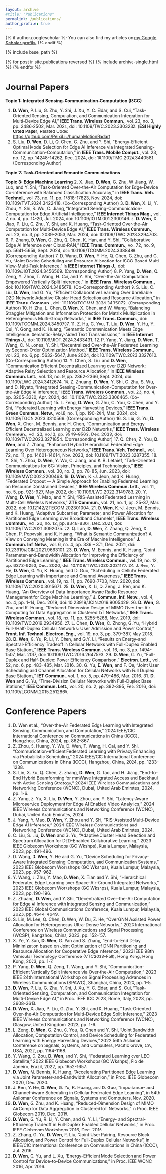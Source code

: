 ```yaml
---
layout: archive
#title: "Publications"
permalink: /publications/
author_profile: true
---
```


{% if author.googlescholar %}
  You can also find my articles on <u><a href="{{author.googlescholar}}">my Google Scholar profile</a>.</u>
{% endif %}

{% include base_path %}

{% for post in site.publications reversed %}
  {% include archive-single.html %}
{% endfor %}

Journal Papers
======
__Topic 1: Integrated Sensing-Communication-Computation (ISCC)__
1. __D. Wen__, P. Liu, G. Zhu, Y. Shi, J. Xu, Y. C. Eldar, and S. Cui, “Task-Oriented Sensing, Computation, and Communication Integration for Multi-Device Edge AI,” __IEEE Trans. Wireless Commun.__, vol. 23, no. 3, pp. 2486-2502, Mar. 2024, doi: 10.1109/TWC.2023.3303232. (__ESI Highly Cited Paper__, Related Code: https://github.com/PeixiLiu/humanMotionRadar)
2. S. Liu, __D. Wen__, D. Li, Q. Chen, G. Zhu, and Y. Shi, "Energy-Efficient Optimal Mode Selection for Edge AI Inference via Integrated Sensing-Communication-Computation," in __IEEE Trans. Mobile Comput.__, vol. 23, no. 12, pp. 14248-14262, Dec. 2024, doi: 10.1109/TMC.2024.3440581. (Corresponding Author)



__Topic 2: Task-Oriented and Semantic Communications__


__Topic 3: Edge Machine Learning__
2. X. Jiao, __D. Wen__, G. Zhu, W. Jiang, W. Luo, and Y. Shi, “Task-Oriented Over-the-Air Computation for Edge-Device Co-inference with Balanced Classification Accuracy,” in __IEEE Trans. Veh. Technol.__,  vol. 73, no. 11, pp. 17818-17823, Nov. 2024, doi: 10.1109/TVT.2024.3422418. (Co-Corresponding Author)
3. __D. Wen__, X. Li, Y. Zhou, Y. Shi, S. Wu, C. Jiang, “Integrated Sensing-Communication-Computation for Edge Artificial Intelligence,” __IEEE Internet Things Mag.__, vol. 7, no. 4, pp. 14-20, Jul. 2024, doi: 10.1109/IOTM.001.2300146.
5. __D. Wen__, X. Jiao, P. Liu, G. Zhu, Y. Shi, and K. Huang, “Task-Oriented Over-the-Air Computation for Multi-Device Edge AI,” __IEEE Trans. Wireless Commun.__, vol. 23, no. 3, pp. 2039-2053, Mar. 2024, doi: 10.1109/TWC.2023.3294703.
6. P. Zhang, __D. Wen__, G. Zhu, Q. Chen, K. Han, and Y. Shi, “Collaborative Edge AI Inference over Cloud-RAN,” __IEEE Trans. Commun.__, vol. 72, no. 9, pp. 5641-5656, Sept. 2024, doi: 10.1109/TCOMM.2024.3388488. (Corresponding Author)
7. D. Wang, __D. Wen__, Y. He, Q. Chen, G. Zhu, and G. Yu, “Joint Device Scheduling and Resource Allocation for ISCC-Based Multi-View-Multi-Task Inference,” in __IEEE Internet Things J.__, doi: 10.1109/JIOT.2024.3456569. (Corresponding Author)
8. P. Yang,  __D. Wen__, Q. Zeng, Y. Zhou, T. Wang, H. Cai, and Y. Shi, “Over-the-Air Computation Empowered Vertically Split Inference,” in __IEEE Trans. Wireless Commun.__, doi: 10.1109/TWC.2024.3485678. (Co-Corresponding Author)
9. S. Liu, C. Liu, __D. Wen__, and G. Yu,  “Efficient Collaborative Learning Over Unreliable D2D Network: Adaptive Cluster Head Selection and Resource Allocation,” in __IEEE Trans. Commun.__, doi: 10.1109/TCOMM.2024.3435072. (Corresponding Author)
10. H. Zhu, L. Chen, __D. Wen__, X. Chen, and W. Wang, “Balancing Straggler Mitigation and Information Protection for Matrix Multiplication in Heterogeneous Multi-Group Networks,” in __IEEE Trans. Commun.__, doi: 10.1109/TCOMM.2024.3450797.
11. Z. Hu, C. You, T. Liu, __D. Wen__, Y. Hu, Y. Cui, Y. Gong, and K. Huang, “Semantic Communication Meets Edge Intelligence: Semantic-Relay-Aided Text Transmissions,” in __IEEE Internet Things J.__, doi: 10.1109/JIOT.2024.3433431. 
12. P. Yang, Y. Jiang, __D. Wen__, T. Wang, C. N. Jones, Y. Shi, “Decentralized Over-the-Air Federated Learning by Second-Order Optimization Method,” __IEEE Trans. Wireless Commun.__, vol. 23, no. 6, pp. 5632-5647, June 2024, doi: 10.1109/TWC.2023.3327610. (Co-Corresponding Author)
13. Y. Chen, S. Liu, and __D. Wen__, “Communication Efficient Decentralized Learning over D2D Network: Adaptive Relay Selection and Resource Allocation,” in __IEEE Wireless Commun. Lett.__, vol. 13, no. 9, pp. 2362-2366, Sept. 2024, doi: 10.1109/LWC.2024.3412674.
14. Z. Zhuang, __D. Wen__, Y. Shi, G. Zhu, S. Wu, and D. Niyato, “Integrated Sensing-Communication-Computation for Over-the-Air Edge AI Inference,”  __IEEE Trans. Wireless Commun.__, vol. 23, no. 4, pp. 3205-3220, Apr. 2024, doi: 10.1109/TWC.2023.3306465. (Co-Corresponding Author)
15. L. Zeng, __D. Wen__, G. Zhu, C. You, Q. Chen, and Y. Shi, “Federated Learning with Energy Harvesting Devices,” __IEEE Trans. Green Commun. Netw.__, vol.8, no. 1,  pp. 190-204, Mar. 2024, doi: 10.1109/TGCN.2023.3310569. (Corresponding Author)
16. S. Liu, G. Yu, __D. Wen__, X. Chen, M. Bennis, and H. Chen, “Communication and Energy Efficient Decentralized Learning over D2D Networks,”  __IEEE Trans. Wireless Commun.__, vol. 22, no.12, pp. 9549-9563, Dec. 2023, doi: 10.1109/TWC.2023.3271854. (Corresponding Author)
17. Q. Chen, Z. You, __D. Wen__, and Z. Zhang, “Enhanced Hybrid Hierarchical Federated Edge Learning Over Heterogeneous Networks,” __IEEE Trans. Veh. Technol.__, vol. 72, no. 11, pp. 14601-14614, Nov. 2023, doi: 10.1109/TVT.2023.3287355.
18. Y. Shi, Y. Zhou, __D. Wen__, Y. Wu, C. Jiang, and K. B. Letaief, “Task-Oriented Communications for 6G: Vision, Principles, and Technologies,” __IEEE Wireless Commun.__, vol. 30, no. 3, pp. 78-85, Jun. 2023, doi: 10.1109/MWC.002.2200468.
19. __D. Wen__, K.-J. Jeon, and K. Huang, “Federated Dropout -- A Simple Approach for Enabling Federated Learning on Resource Constrained Devices,” __IEEE Wireless Commun. Lett.__, vol. 11, no. 5, pp. 923-927, May 2022, doi: 10.1109/LWC.2022.3149783.
20. Y. Wang, __D. Wen__, Y. Mao, and Y. Shi, “RIS-Assisted Federated Learning in Multi-Cell Wireless Networks,” __ZTE Commun.__, vol. 21, no. 1, pp. 25-37, Mar. 2022, doi: 10.12142/ZTECOM.202301004.
21. __D. Wen__, K.-J. Jeon, M. Bennis, and K. Huang, “Adaptive Subcarrier, Parameter, and Power Allocation for Partitioned Edge Learning over Broadband Channels”, __IEEE Trans. Wireless Commun.__, vol. 20, no. 12, pp. 8348-8361, Dec. 2021, doi: 10.1109/TWC.2021.3092075.
22. Q. Lan, __D. Wen__, Z. Zhang, Q. Zeng, X. Chen, P. Popovski, and K. Huang, “What is Semantic Communication? A View on Conveying Meaning in the Era of Machine Intelligence,” __J. Commun. Inf. Netw.__, vol. 6, no. 4, pp. 336 – 371, Dec. 2021, doi: 10.23919/JCIN.2021.9663101.
23. __D. Wen__, M. Bennis, and K. Huang, “Joint Parameter-and-Bandwidth Allocation for Improving the Efficiency of Partitioned Edge Learning,” __IEEE Trans. Wireless Commun.__, vol. 19, no. 12, pp. 8272-8286, Dec. 2020, doi: 10.1109/TWC.2020.3021177.
24. J. Ren, Y. He, __D. Wen__, G. Yu, K. Huang, and D. Guo, “Scheduling in Cellular Federated Edge Learning with Importance and Channel Awareness,” __IEEE Trans. Wireless Commun.__, vol. 19, no. 11, pp. 7690-7703, Nov. 2020, doi: 10.1109/TWC.2020.3015671.
25. __D. Wen__, X. Li, Q. Zeng, J. Ren, and K. Huang, “An Overview of Data-Importance Aware Radio Resource Management for Edge Machine Learning,” __J. Commun. Inf. Netw.__, vol. 4, no. 4, pp. 1–14, Dec. 2019, doi: 10.23919/JCIN.2019.9005429.
26. __D. Wen__, G. Zhu, and K. Huang, “Reduced-Dimension Design of MIMO Over-the-Air Computing for Data Aggregation in Clustered IoT Networks,” __IEEE Trans. Wireless Commun.__, vol. 18, no. 11, pp. 5255-5268, Nov. 2019, doi: 10.1109/TWC.2019.2934956.
27. L. Chen, __D. Wen__, C. Zhong, G. Yu, “Hybrid Full-/Half-Duplex Cellular Networks: User Admission and Power Control,” __Front. Inf. Technol. Electron. Eng.__, vol. 19, no. 3, pp. 379-387, May 2018.
28. __D. Wen__, G. Yu, R. Li, Y. Chen, and G.Y. Li, “Results on Energy-and Spectral-Efficiency Tradeoff in Cellular Networks with Full-Duplex Enabled Base Stations,” __IEEE Trans. Wireless Commun.__, vol. 16, no. 3, pp. 1494-1507, Mar. 2017, doi: 10.1109/TWC.2016.2647593.
29. __D. Wen__, G. Yu, “Full-Duplex and Half-Duplex: Power Efficiency Comparison,” __Electron. Lett.__, vol. 52, no. 6, pp. 483-485, Mar. 2016.
30. G. Yu, __D. Wen__, and F. Qu, “Joint User Scheduling and Channel Allocation for Cellular Networks with Full Duplex Base Stations,” __IET Commun.__, vol. 1, no. 5, pp. 479-486, Mar. 2016.
31. __D. Wen__ and G. Yu, “Time-Division Cellular Networks with Full-Duplex Base Stations,” __IEEE Commun. Lett.__, vol. 20, no. 2, pp. 392-395, Feb. 2016, doi: 10.1109/LCOMM.2015.2512865.


Conference Papers
======
1. D. Wen et al., “Over-the-Air Federated Edge Learning with Integrated Sensing, Communication, and Computation,”  2024 IEEE/CIC International Conference on Communications in China (ICCC), Hangzhou, China, 2024, pp. 862-867.
2. Z. Zhou, S. Huang, Y. Wu, D. Wen, T. Wang, H. Cai, and Y. Shi, “Communication-efficient Federated Learning with Privacy Enhancing via Probabilistic Scheduling,” 2024 IEEE/CIC International Conference on Communications in China (ICCC), Hangzhou, China, 2024, pp. 1233-1238.
3. S. Lin, X. Xu, Q. Chen, Z. Zhang, __D. Wen__, G. Tao, and H. Jiang, “End-to-End Hybrid Beamforming for mmWave Integrated Access and Backhaul with Active Sensing Strategy,” 2024 IEEE Wireless Communications and Networking Conference (WCNC), Dubai, United Arab Emirates, 2024, pp. 1-6.
4. Z. Yang, Z. Yu, X. Liu, __D. Wen__, Y. Zhou, and Y. Shi, “Latency-Aware Microservice Deployment for Edge AI Enabled Video Analytics,” 2024 IEEE Wireless Communications and Networking Conference (WCNC), Dubai, United Arab Emirates, 2024.
5. J. Yang, Y. Mao, __D. Wen__, Y. Zhou and Y. Shi, “RIS-Assisted Multi-Device Edge AI Inference,” 2024 IEEE Wireless Communications and Networking Conference (WCNC), Dubai, United Arab Emirates, 2024.
6. C. Liu, S. Liu, __D. Wen__ and G. Yu, “Adaptive Cluster Head Selection and Spectrum Allocation for D2D-Enabled Collaborative Learning,” 2023 IEEE Globecom Workshops (GC Wkshps), Kuala Lumpur, Malaysia, 2023, pp. 491-496.
7. D. Wang, __D. Wen__, Y. He and G. Yu, “Device Scheduling for Privacy-Aware Integrated Sensing, Computation, and Communication Systems,” 2023 IEEE Globecom Workshops (GC Wkshps), Kuala Lumpur, Malaysia, 2023, pp. 957-962.
8. Y. Wang, J. Zhu, Y. Mao, __D. Wen__, X. Tian and Y. Shi, “Hierarchical Federated Edge Learning over Space-Air-Ground Integrated Networks,” 2023 IEEE Globecom Workshops (GC Wkshps), Kuala Lumpur, Malaysia, 2023, pp. 190-196.
9. Z. Zhuang, __D. Wen__, and Y. Shi, “Decentralized Over-the-Air Computation for Edge AI Inference with Integrated Sensing and Communication,” 2023 IEEE Global Communications Conference, Kuala Lumpur, Malaysia, 2023, pp. 4644-4649.
10. S. Lin, M. Lee, Q. Chen, D. Wen, W. Du, Z. He, “OverGNN Assisted Power Allocation for Heterogeneous Ultra-Dense Networks,”  2023 International Conference on Wireless Communications and Signal Processing (WCSP), Hangzhou, China, 2023, pp. 152-157.
11. X. Ye, Y. Sun, __D. Wen__, G. Pan and S. Zhang, “End-to-End Delay Minimization based on Joint Optimization of DNN Partitioning and Resource Allocation for Cooperative Edge Inference,” 2023 IEEE 98th Vehicular Technology Conference (VTC2023-Fall), Hong Kong, Hong Kong, 2023, pp. 1-7.
12. P. Yang, __D. Wen__, Q. Zeng, T. Wang, and Y. Shi, “Communication-Efficient Vertically Split Inference via Over-the-Air Computation,” 2023 IEEE 24th International Workshop on Signal Processing Advances in Wireless Communications (SPAWC), Shanghai, China, 2023, pp. 1-5.
13. __D. Wen__, P. Liu, G. Zhu, Y. Shi, J. Xu, Y. C. Eldar, and S. Cui, “Task-Oriented Sensing, Computation, and Communication Integration for Multi-Device Edge AI,” in Proc. IEEE ICC 2023, Rome, Italy, 2023, pp. 3608-3613.
14. __D. Wen__, X. Jiao, P. Liu, G. Zhu, Y. Shi, and K. Huang, “Task-Oriented Over-the-Air Computation for Multi-Device Edge Split Inference,” 2023 IEEE Wireless Communications and Networking Conference (WCNC), Glasgow, United Kingdom, 2023, pp. 1-6.
15. L. Zeng, __D. Wen__, G. Zhu, C. You, Q. Chen and Y. Shi, “Joint Bandwidth Allocation, Computation Control, and Device Scheduling for Federated Learning with Energy Harvesting Devices,” 2022 56th Asilomar Conference on Signals, Systems, and Computers, Pacific Grove, CA, USA, 2022, pp. 1164-1168.
16. Y. Wang, C. Zou, __D. Wen__, and Y. Shi, “Federated Learning over LEO Satellite,” 2022 IEEE Globecom Workshops (GC Wkshps), Rio de Janeiro, Brazil, 2022, pp. 1652-1657.
17. __D. Wen__, M. Bennis, K. Huang, “Accelerating Partitioned Edge Learning via Joint Parameter-and-Bandwidth Allocation,”  in Proc. IEEE Globecom 2020, Dec. 2020.
18. J. Ren, Y. He, __D. Wen__, G. Yu, K. Huang, and D. Guo, “Importance- and Channel-Aware Scheduling in Cellular Federated Edge Learning”, in 54th Asilomar Conference on Signals, Systems and Computers, Nov. 2020.
19. __D. Wen__, G. Zhu, and K. Huang, “Reduced-Dimension Design of MIMO AirComp for Data Aggregation in Clustered IoT Networks,” in Proc. IEEE Globecom 2019, Dec. 2019.
20. __D. Wen__, G. Yu, R. Li, Y. Chen, and G. Y. Li, “Energy- and Spectral-Efficiency Tradeoff in Full-Duplex Enabled Cellular Networks,” in Proc. IEEE Globecom Workshops 2016, Dec. 2016.
21. Z. Zhang, G. Yu, __D. Wen__, R. Liu, “Joint User Pairing, Resource Block Allocation, and Power Control for Full-Duplex Cellular Networks”, in IEEE/CIC International Conference on Communications in China (ICCC), Jul. 2016.
22. __D. Wen__, G. Yu, and L. Xu, “Energy-Efficient Mode Selection and Power Control for Device-to-Device Communications,” in Proc. IEEE WCNC 2016, Apr. 2016.
